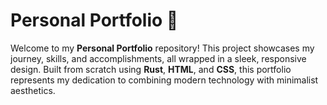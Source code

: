 # Personal Portfolio 🚀

Welcome to my **Personal Portfolio** repository! This project showcases my journey, skills, and accomplishments, all wrapped in a sleek, responsive design. Built from scratch using **Rust**, **HTML**, and **CSS**, this portfolio represents my dedication to combining modern technology with minimalist aesthetics.
